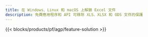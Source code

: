 ```yaml
---
title: 在 Windows、Linux 和 macOS 上解鎖 Excel 文件
description: 免費應用程序和 API 可移除 XLS、XLSX 和 ODS 文件的保護
---
```

{{< blocks/products/pf/agp/feature-solution >}} 

